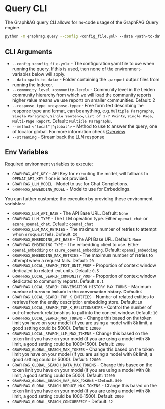 # Query CLI

The GraphRAG query CLI allows for no-code usage of the GraphRAG Query engine.

```bash
python -m graphrag.query --config <config_file.yml> --data <path-to-data> --community_level <comunit-level> --response_type <response-type> --method <"local"|"global"> <query>
```

## CLI Arguments

- `--config <config_file.yml>` - The configuration yaml file to use when running the query. If this is used, then none of the environment-variables below will apply.
- `--data <path-to-data>` - Folder containing the `.parquet` output files from running the Indexer.
- `--community_level <community-level>` - Community level in the Leiden community hierarchy from which we will load the community reports higher value means we use reports on smaller communities. Default: 2
- `--response_type <response-type>` - Free form text describing the response type and format, can be anything, e.g. `Multiple Paragraphs`, `Single Paragraph`, `Single Sentence`, `List of 3-7 Points`, `Single Page`, `Multi-Page Report`. Default: `Multiple Paragraphs`.
- `--method <"local"|"global">` - Method to use to answer the query, one of local or global. For more information check [Overview](overview.md)
- `--streaming` - Stream back the LLM response

## Env Variables

Required environment variables to execute:
- `GRAPHRAG_API_KEY` - API Key for executing the model, will fallback to `OPENAI_API_KEY` if one is not provided.
- `GRAPHRAG_LLM_MODEL` - Model to use for Chat Completions.
- `GRAPHRAG_EMBEDDING_MODEL` - Model to use for Embeddings.

You can further customize the execution by providing these environment variables:

- `GRAPHRAG_LLM_API_BASE` - The API Base URL. Default: `None`
- `GRAPHRAG_LLM_TYPE` - The LLM operation type. Either `openai_chat` or `azure_openai_chat`. Default: `openai_chat`
- `GRAPHRAG_LLM_MAX_RETRIES` - The maximum number of retries to attempt when a request fails. Default: `20`
- `GRAPHRAG_EMBEDDING_API_BASE` - The API Base URL. Default: `None`
- `GRAPHRAG_EMBEDDING_TYPE` - The embedding client to use. Either `openai_embedding` or `azure_openai_embedding`. Default: `openai_embedding`
- `GRAPHRAG_EMBEDDING_MAX_RETRIES` - The maximum number of retries to attempt when a request fails. Default: `20`
- `GRAPHRAG_LOCAL_SEARCH_TEXT_UNIT_PROP` - Proportion of context window dedicated to related text units. Default: `0.5`
- `GRAPHRAG_LOCAL_SEARCH_COMMUNITY_PROP` - Proportion of context window dedicated to community reports. Default: `0.1`
- `GRAPHRAG_LOCAL_SEARCH_CONVERSATION_HISTORY_MAX_TURNS` - Maximum number of turns to include in the conversation history. Default: `5`
- `GRAPHRAG_LOCAL_SEARCH_TOP_K_ENTITIES` - Number of related entities to retrieve from the entity description embedding store. Default: `10`
- `GRAPHRAG_LOCAL_SEARCH_TOP_K_RELATIONSHIPS` - Control the number of out-of-network relationships to pull into the context window. Default: `10`
- `GRAPHRAG_LOCAL_SEARCH_MAX_TOKENS` - Change this based on the token limit you have on your model (if you are using a model with 8k limit, a good setting could be 5000). Default: `12000`
- `GRAPHRAG_LOCAL_SEARCH_LLM_MAX_TOKENS` - Change this based on the token limit you have on your model (if you are using a model with 8k limit, a good setting could be 1000=1500). Default: `2000`
- `GRAPHRAG_GLOBAL_SEARCH_MAX_TOKENS` - Change this based on the token limit you have on your model (if you are using a model with 8k limit, a good setting could be 5000). Default: `12000`
- `GRAPHRAG_GLOBAL_SEARCH_DATA_MAX_TOKENS` - Change this based on the token limit you have on your model (if you are using a model with 8k limit, a good setting could be 5000). Default: `12000`
- `GRAPHRAG_GLOBAL_SEARCH_MAP_MAX_TOKENS` - Default: `500`
- `GRAPHRAG_GLOBAL_SEARCH_REDUCE_MAX_TOKENS` - Change this based on the token limit you have on your model (if you are using a model with 8k limit, a good setting could be 1000-1500). Default: `2000`
- `GRAPHRAG_GLOBAL_SEARCH_CONCURRENCY` - Default: `32`